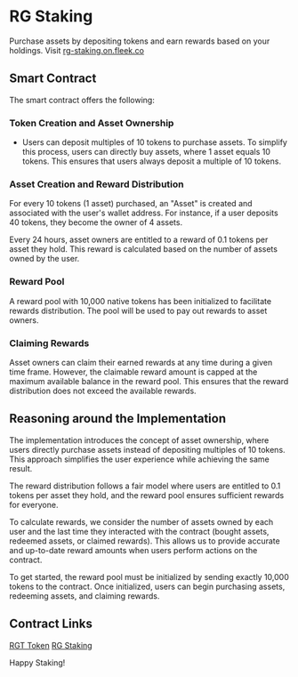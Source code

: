 # RG Staking

Purchase assets by depositing tokens and earn rewards based on your holdings. Visit [rg-staking.on.fleek.co](https://rg-staking.on.fleek.co)

## Smart Contract

The smart contract offers the following:

### Token Creation and Asset Ownership

- Users can deposit multiples of 10 tokens to purchase assets. To simplify this process, users can directly buy assets, where 1 asset equals 10 tokens. This ensures that users always deposit a multiple of 10 tokens.

### Asset Creation and Reward Distribution

For every 10 tokens (1 asset) purchased, an "Asset" is created and associated with the user's wallet address. For instance, if a user deposits 40 tokens, they become the owner of 4 assets.

Every 24 hours, asset owners are entitled to a reward of 0.1 tokens per asset they hold. This reward is calculated based on the number of assets owned by the user.

### Reward Pool

A reward pool with 10,000 native tokens has been initialized to facilitate rewards distribution. The pool will be used to pay out rewards to asset owners.

### Claiming Rewards

Asset owners can claim their earned rewards at any time during a given time frame. However, the claimable reward amount is capped at the maximum available balance in the reward pool. This ensures that the reward distribution does not exceed the available rewards.

## Reasoning around the Implementation

The implementation introduces the concept of asset ownership, where users directly purchase assets instead of depositing multiples of 10 tokens. This approach simplifies the user experience while achieving the same result.

The reward distribution follows a fair model where users are entitled to 0.1 tokens per asset they hold, and the reward pool ensures sufficient rewards for everyone.

To calculate rewards, we consider the number of assets owned by each user and the last time they interacted with the contract (bought assets, redeemed assets, or claimed rewards). This allows us to provide accurate and up-to-date reward amounts when users perform actions on the contract.

To get started, the reward pool must be initialized by sending exactly 10,000 tokens to the contract. Once initialized, users can begin purchasing assets, redeeming assets, and claiming rewards.

## Contract Links

[RGT Token]([URL](https://testnet.snowtrace.io/address/0x16855ba2Dba2485075a8C7e780d400B6c75BbC2F#code))
[RG Staking]([URL](https://testnet.snowtrace.io/address/0x4B4d54AA4a93a45f76B4608886b2f7BF5CD8cB33#code))

Happy Staking!
